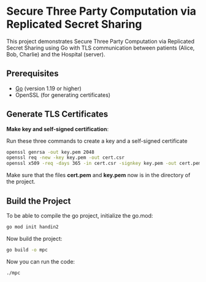 # Secure Three Party Computation via Replicated Secret Sharing

This project demonstrates Secure Three Party Computation via Replicated Secret Sharing using Go with TLS communication between patients (Alice, Bob, Charlie) and the Hospital (server).

## Prerequisites

- [Go](https://golang.org/doc/install) (version 1.19 or higher)
- OpenSSL (for generating certificates)

## Generate TLS Certificates
**Make key and self-signed certification**:
    
Run these three commands to create a key and a self-signed certificate
```bash
openssl genrsa -out key.pem 2048
openssl req -new -key key.pem -out cert.csr
openssl x509 -req -days 365 -in cert.csr -signkey key.pem -out cert.pem
```
Make sure that the files **cert.pem** and **key.pem** now is in the directory of the project.
## Build the Project
To be able to compile the go project, initialize the go.mod:
```bash
go mod init handin2
```
Now build the project:
```bash
go build -o mpc
```
Now you can run the code:
```bash
./mpc
```